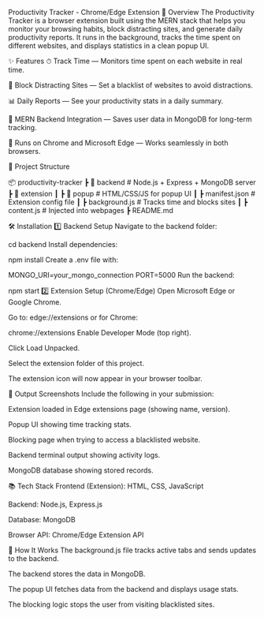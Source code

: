 Productivity Tracker - Chrome/Edge Extension
📌 Overview
The Productivity Tracker is a browser extension built using the MERN stack that helps you monitor your browsing habits, block distracting sites, and generate daily productivity reports.
It runs in the background, tracks the time spent on different websites, and displays statistics in a clean popup UI.

✨ Features
⏱ Track Time — Monitors time spent on each website in real time.

🚫 Block Distracting Sites — Set a blacklist of websites to avoid distractions.

📊 Daily Reports — See your productivity stats in a daily summary.

💾 MERN Backend Integration — Saves user data in MongoDB for long-term tracking.

🔄 Runs on Chrome and Microsoft Edge — Works seamlessly in both browsers.

📂 Project Structure

📦 productivity-tracker
 ┣ 📂 backend               # Node.js + Express + MongoDB server
 ┣ 📂 extension
 ┃ ┣ 📂 popup               # HTML/CSS/JS for popup UI
 ┃ ┣ manifest.json          # Extension config file
 ┃ ┣ background.js          # Tracks time and blocks sites
 ┃ ┣ content.js             # Injected into webpages
 ┣ README.md
 
🛠️ Installation
1️⃣ Backend Setup
Navigate to the backend folder:

cd backend
Install dependencies:

npm install
Create a .env file with:

MONGO_URI=your_mongo_connection
PORT=5000
Run the backend:

npm start
2️⃣ Extension Setup (Chrome/Edge)
Open Microsoft Edge or Google Chrome.

Go to:
edge://extensions
or for Chrome:

chrome://extensions
Enable Developer Mode (top right).

Click Load Unpacked.

Select the extension folder of this project.

The extension icon will now appear in your browser toolbar.

📸 Output Screenshots
Include the following in your submission:

Extension loaded in Edge extensions page (showing name, version).

Popup UI showing time tracking stats.

Blocking page when trying to access a blacklisted website.

Backend terminal output showing activity logs.

MongoDB database showing stored records.

📚 Tech Stack
Frontend (Extension): HTML, CSS, JavaScript

Backend: Node.js, Express.js

Database: MongoDB

Browser API: Chrome/Edge Extension API

📄 How It Works
The background.js file tracks active tabs and sends updates to the backend.

The backend stores the data in MongoDB.

The popup UI fetches data from the backend and displays usage stats.

The blocking logic stops the user from visiting blacklisted sites.

